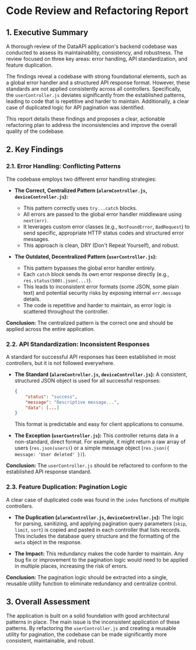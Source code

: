 # Code Review and Refactoring Report

## 1. Executive Summary

A thorough review of the DataAPI application's backend codebase was conducted to assess its maintainability, consistency, and robustness. The review focused on three key areas: error handling, API standardization, and feature duplication.

The findings reveal a codebase with strong foundational elements, such as a global error handler and a structured API response format. However, these standards are not applied consistently across all controllers. Specifically, the `userController.js` deviates significantly from the established patterns, leading to code that is repetitive and harder to maintain. Additionally, a clear case of duplicated logic for API pagination was identified.

This report details these findings and proposes a clear, actionable refactoring plan to address the inconsistencies and improve the overall quality of the codebase.

## 2. Key Findings

### 2.1. Error Handling: Conflicting Patterns

The codebase employs two different error handling strategies:

*   **The Correct, Centralized Pattern (`alarmController.js`, `deviceController.js`):**
    *   This pattern correctly uses `try...catch` blocks.
    *   All errors are passed to the global error handler middleware using `next(err)`.
    *   It leverages custom error classes (e.g., `NotFoundError`, `BadRequest`) to send specific, appropriate HTTP status codes and structured error messages.
    *   This approach is clean, DRY (Don't Repeat Yourself), and robust.

*   **The Outdated, Decentralized Pattern (`userController.js`):**
    *   This pattern bypasses the global error handler entirely.
    *   Each `catch` block sends its own error response directly (e.g., `res.status(500).json(...)`).
    *   This leads to inconsistent error formats (some JSON, some plain text) and potential security risks by exposing internal `err.message` details.
    *   The code is repetitive and harder to maintain, as error logic is scattered throughout the controller.

**Conclusion:** The centralized pattern is the correct one and should be applied across the entire application.

### 2.2. API Standardization: Inconsistent Responses

A standard for successful API responses has been established in most controllers, but it is not followed everywhere.

*   **The Standard (`alarmController.js`, `deviceController.js`):** A consistent, structured JSON object is used for all successful responses:
    ```json
    {
        "status": "success",
        "message": "Descriptive message...",
        "data": [...]
    }
    ```
    This format is predictable and easy for client applications to consume.

*   **The Exception (`userController.js`):** This controller returns data in a non-standard, direct format. For example, it might return a raw array of users (`res.json(users)`) or a simple message object (`res.json({ message: 'User deleted' })`).

**Conclusion:** The `userController.js` should be refactored to conform to the established API response standard.

### 2.3. Feature Duplication: Pagination Logic

A clear case of duplicated code was found in the `index` functions of multiple controllers.

*   **The Duplication (`alarmController.js`, `deviceController.js`):** The logic for parsing, sanitizing, and applying pagination query parameters (`skip`, `limit`, `sort`) is copied and pasted in each controller that lists records. This includes the database query structure and the formatting of the `meta` object in the response.

*   **The Impact:** This redundancy makes the code harder to maintain. Any bug fix or improvement to the pagination logic would need to be applied in multiple places, increasing the risk of errors.

**Conclusion:** The pagination logic should be extracted into a single, reusable utility function to eliminate redundancy and centralize control.

## 3. Overall Assessment

The application is built on a solid foundation with good architectural patterns in place. The main issue is the inconsistent application of these patterns. By refactoring the `userController.js` and creating a reusable utility for pagination, the codebase can be made significantly more consistent, maintainable, and robust.